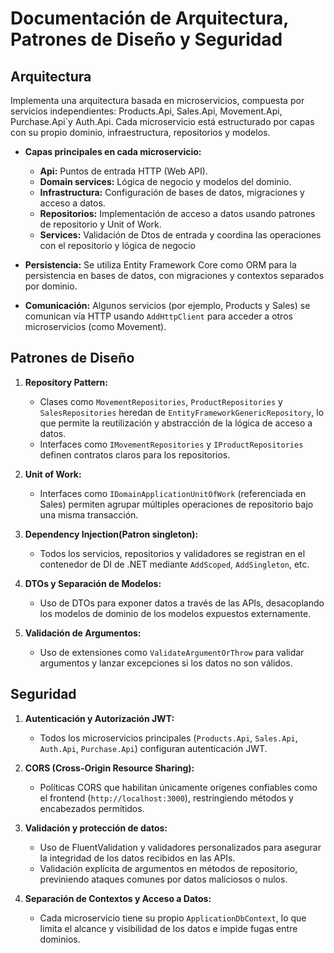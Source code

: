 # Documentación de Arquitectura, Patrones de Diseño y Seguridad

## Arquitectura

Implementa una arquitectura basada en microservicios, compuesta por servicios independientes: Products.Api, Sales.Api, Movement.Api, Purchase.Api`y Auth.Api. 
Cada microservicio está estructurado por capas con su propio dominio, infraestructura, repositorios y modelos.

- **Capas principales en cada microservicio:**
  - **Api:** Puntos de entrada HTTP (Web API).
  - **Domain services:** Lógica de negocio y modelos del dominio.
  - **Infrastructura:** Configuración de bases de datos, migraciones y acceso a datos.
  - **Repositorios:** Implementación de acceso a datos usando patrones de repositorio y Unit of Work.
  - **Services:** Validación de Dtos de entrada y coordina las operaciones con el repositorio y lógica de negocio 

- **Persistencia:** Se utiliza Entity Framework Core como ORM para la persistencia en bases de datos, con migraciones y contextos separados por dominio.
- **Comunicación:** Algunos servicios (por ejemplo, Products y Sales) se comunican vía HTTP usando `AddHttpClient` para acceder a otros microservicios (como Movement).

## Patrones de Diseño

1. **Repository Pattern:**
   - Clases como `MovementRepositories`, `ProductRepositories` y `SalesRepositories` heredan de `EntityFrameworkGenericRepository`, lo que permite la reutilización y abstracción de la lógica de acceso a datos.
   - Interfaces como `IMovementRepositories` y `IProductRepositories` definen contratos claros para los repositorios.
   
2. **Unit of Work:**
   - Interfaces como `IDomainApplicationUnitOfWork` (referenciada en Sales) permiten agrupar múltiples operaciones de repositorio bajo una misma transacción.

3. **Dependency Injection(Patron singleton):**
   - Todos los servicios, repositorios y validadores se registran en el contenedor de DI de .NET mediante `AddScoped`, `AddSingleton`, etc.

4. **DTOs y Separación de Modelos:**
   - Uso de DTOs para exponer datos a través de las APIs, desacoplando los modelos de dominio de los modelos expuestos externamente.

5. **Validación de Argumentos:**
   - Uso de extensiones como `ValidateArgumentOrThrow` para validar argumentos y lanzar excepciones si los datos no son válidos.

## Seguridad

1. **Autenticación y Autorización JWT:**
   - Todos los microservicios principales (`Products.Api`, `Sales.Api`, `Auth.Api`, `Purchase.Api`) configuran autenticación JWT.

2. **CORS (Cross-Origin Resource Sharing):**
   - Políticas CORS que habilitan únicamente orígenes confiables como el frontend (`http://localhost:3000`), restringiendo métodos y encabezados permitidos.

3. **Validación y protección de datos:**
   - Uso de FluentValidation y validadores personalizados para asegurar la integridad de los datos recibidos en las APIs.
   - Validación explícita de argumentos en métodos de repositorio, previniendo ataques comunes por datos maliciosos o nulos.

4. **Separación de Contextos y Acceso a Datos:**
   - Cada microservicio tiene su propio `ApplicationDbContext`, lo que limita el alcance y visibilidad de los datos e impide fugas entre dominios.
